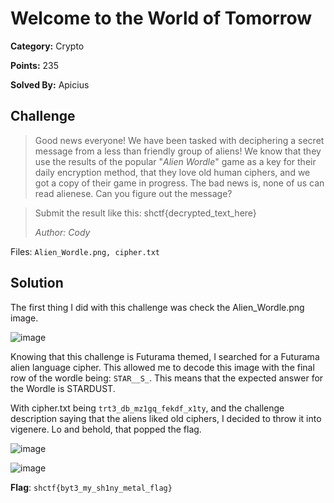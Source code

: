 # Welcome to the World of Tomorrow
**Category:** Crypto

**Points:** 235

**Solved By:** Apicius

## Challenge
>Good news everyone! We have been tasked with deciphering a secret message from a less than friendly group of aliens! We know that they use the results of the popular "_Alien Wordle_" game as a key for their daily encryption method, that they love old human ciphers, and we got a copy of their game in progress. The bad news is, none of us can read alienese. Can you figure out the message?

>Submit the result like this: shctf{decrypted_text_here}
>
>*Author: Cody*

Files: `Alien_Wordle.png, cipher.txt`

## Solution

The first thing I did with this challenge was check the Alien_Wordle.png image.

![image](https://user-images.githubusercontent.com/17153535/233865199-e02268ad-ae78-4730-87de-541662d6ea14.png)

Knowing that this challenge is Futurama themed, I searched for a Futurama alien language cipher. This allowed me to decode this image with the final row of the wordle being: `STAR__S_`. This means that the expected answer for the Wordle is STARDUST. 

With cipher.txt being `trt3_db_mz1gq_fekdf_x1ty`, and the challenge description saying that the aliens liked old ciphers, I decided to throw it into vigenere. Lo and behold, that popped the flag.

![image](https://user-images.githubusercontent.com/17153535/233865201-ad9f5f9c-bf9b-472b-a67d-558cecee4675.png)

![image](https://user-images.githubusercontent.com/17153535/233865207-4b987cda-facb-4929-99dd-c0d4fb758c40.png)

**Flag**: `shctf{byt3_my_sh1ny_metal_flag}`